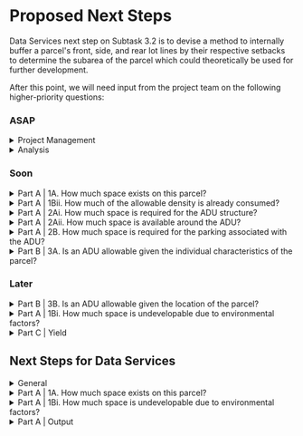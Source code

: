 # Proposed Next Steps

Data Services next step on Subtask 3.2 is to devise a method to internally buffer a parcel's front, side, and rear lot lines by their respective setbacks to determine the subarea of the parcel which could theoretically be used for further development.&#x20;

After this point, we will need input from the project team on the following higher-priority questions:&#x20;

### ASAP

<details>

<summary>Project Management</summary>

* [ ] Confirmation that the roadmap can stay as-is (see notes under [Subtask 3.1](status-by-subtask/subtask-3.1.md))
* [ ] Clarity on the "template engagement materials" task 3 deliverable (see [Data Services Subtasks](reference/data-services-subtasks/))
* [ ] Collaborate to define the design of the decision-support tool (see notes under [Decision Support Tool](../analysis/decision-support-tool.md))
* [ ] Collaborate to define an organizational structure for communication on policy options
* [ ] Collaborate to define an organizational structure for numerical inputs

</details>

<details>

<summary>Analysis</summary>

* [ ] We're planning to explore [the four ADU typologies described here](../analysis/part-a-feasibility/1.-available-space/). Are there typologies we're exploring that you don't see as being necessary? Conversely, are there ADU typologies not under consideration that you would like us to explore?&#x20;
* [ ] <mark style="background-color:orange;">Draft list of parameters to explore so that we can assemble all needed data layers. (We don't need specific thresholds at this time, just an indication that they will be important.)</mark>

</details>

### Soon

<details>

<summary>Part A | 1A. How much space exists on this parcel?</summary>

* [ ] **For Principal-Existing and Principal-New:** _The State of Zoning for Accessory Dwelling Units_ (Dain, 2018) suggests ADU Ordinances and Bylaws commonly control ADUs by **percent of primary unit floor area** and/or **percent expansion of primary dwelling.** Do you imagine wanting to regulate ADUs using either or both of these parameters? ****&#x20;
* [ ] **For Principal-New and Accessory-New:** Please confirm that the setbacks recorded in the Minimum Yards - Front, Minimum Yards - Side, and Minimum Yards - Rear [columns in the Airtable](../policy/assumptions-and-policy/citywide-dimensional-requirements.md) are correct. Will these setbacks be fixed or flexible parameters? For reference, policy options from Ella on minimum setbacks:
  * No change: Same as underlying lot size&#x20;
  * Potential changes:&#x20;
    * Rear, side, and/or front setbacks are decreased to x, x, and x feet
    * No additional setback for ADUs within or attached to non-conforming existing structures&#x20;
* [ ] **For Accessory-New:** Will detached ADUs be allowed to be constructed in parcel setbacks?
* [ ] **For Accessory-New:** Is there a front yard setback that will only apply to ADUs? (Put differently, will there be an area of the parcel where ADUs may only be constructed?) This might relate to these options from Ella on yard requirements:
  * No change: None&#x20;
  * Potential changes:
    * If detached is allowed, minimum of x square feet of yard is required

</details>

<details>

<summary>Part A | 1Bii. How much of the allowable density is already consumed?</summary>

* [ ] We assume ADUs will count towards at least a few parcel-wide density controls. For example, if an ADU would push the parcel beyond a maximum FAR, the ADU could not be built. Is this assumption correct? If so, what of the existing (or non-existing) dimensional regulations should we take into account? A partial list is provided in [1Bii](../analysis/part-a-feasibility/1bii.-how-much-of-the-allowable-density-is-already-consumed.md)., under Factors We Could Explore.
* [ ] Is it safe to assume we can ignore the potential for subdivision of lots greater than twice the lot area minimum?

</details>

<details>

<summary>Part A | 2Ai. How much space is required for the ADU structure?</summary>

* [ ] Will the ordinance define ADU size? If so, what dimensional regulations will be used? A partial list is provided under [2Ai.](../analysis/part-a-feasibility/2ai.-how-much-space-is-required-for-the-adu-structure.md), under Factors We Could Explore.
* [ ] What should we use as a minimum dimension for an ADU? (This is needed as an assumption in our analysis regardless of whether it is translated to policy.)

</details>

<details>

<summary>Part A | 2Aii. How much space is available around the ADU? </summary>

* [ ] Will the ordinance define minimum space around the ADU? If so, what dimensional regulations will be used? A partial list is provided in [2Aii.](../analysis/part-a-feasibility/2aii.-how-much-space-is-available-around-the-adu.md), under Factors We Could Explore.

</details>

<details>

<summary>Part A | 2B. How much space is required for the parking associated with the ADU?</summary>

* [ ] Will the ordinance define parking requirements for the ADU? If so, how many spaces? A partial list is provided in [2B.](../analysis/part-a-feasibility/2b.-how-much-space-is-required-for-the-parking-associated-with-the-adu.md), under Factors We Could Explore.
* [ ] Are there any Beverly-specified parking requirements (minimum size, acceptable layout, etc.) that we should take into account?
* [ ] Are parking spaces allowable in parcel setbacks?



</details>

<details>

<summary>Part B | 3A. Is an ADU allowable given the individual characteristics of the parcel?</summary>

* [ ] How will the ordinance define parcel eligibility by parcel characteristics? A partial list is provided in [3A.](../analysis/part-b-or-eligibility/3a.-is-an-adu-allowable-given-the-individual-characteristics-of-the-parcel.md), under Factors We Could Explore.

</details>

### Later

<details>

<summary>Part B | 3B. Is an ADU allowable given the location of the parcel?</summary>

* [ ] How will the ordinance define parcel eligibility by parcel location? A partial list is provided in [3B.](../analysis/part-b-or-eligibility/3b.-is-an-adu-allowable-given-the-location-of-the-parcel.md), under Factors We Could Explore.

</details>

<details>

<summary>Part A | 1Bi. How much space is undevelopable due to environmental factors?</summary>

No questions for Land Use at this time.

</details>

<details>

<summary>Part C | Yield</summary>

No questions for Land Use at this time.

</details>

## Next Steps for Data Services

<details>

<summary>General</summary>

* [ ] What types of analysis will we deprioritize?
* [ ] Where can we bring in additional support? (Potentially, from Research on tabular-fit analysis?)

</details>

<details>

<summary>Part A | 1A. How much space exists on this parcel?</summary>

* [ ] **Principal-Existing and Accessory-Existing:** Data Services needs to identify which of the analysis options under [Principal-Existing](../analysis/part-a-feasibility/1.-available-space/principal-existing.md) and [Accessory-Existing](../analysis/part-a-feasibility/1.-available-space/accessory-existing.md) we want to propose to the project team.
* [ ] **Accessory-New:** Data Services needs to devise a method to internally buffer a parcel's front, side, and rear lot lines by their respective setbacks to determine the subarea of the parcel which could theoretically be used for further development. .&#x20;

</details>

<details>

<summary>Part A | 1Bi. How much space is undevelopable due to environmental factors?</summary>

* [ ] Review possible environmental factors, particularly if we want to ignore this part of the analysis&#x20;

</details>

<details>

<summary>Part A | Output</summary>

* [ ] Data Services needs to devise a method to fit a rectangle (or rectangles) representing the space required for the ADU (and/or space around the ADU and/or ADU parking) in the area of the parcel we've determined to be developable.

</details>



